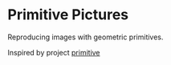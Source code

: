 # Primitive Pictures

Reproducing images with geometric primitives.

Inspired by project [primitive](https://github.com/fogleman/primitive)